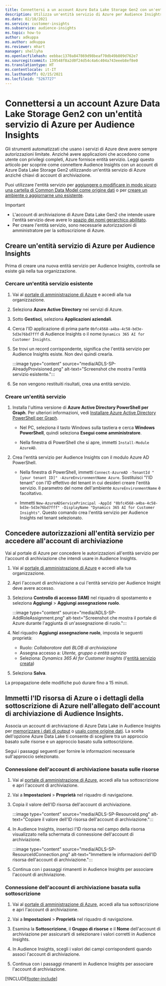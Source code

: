 ```yaml
---
title: Connettersi a un account Azure Data Lake Storage Gen2 con un'entità servizio
description: Utilizza un'entità servizio di Azure per Audience Insights per connetterti al tuo data lake quando lo associ a Audience Insights.
ms.date: 02/10/2021
ms.service: customer-insights
ms.subservice: audience-insights
ms.topic: how-to
author: adkuppa
ms.author: adkuppa
ms.reviewer: mhart
manager: shellyha
ms.openlocfilehash: eebbac1370a847869d98beaf70db49b809d762e7
ms.sourcegitcommit: 139548f8a2d0f24d54c4a6c404a743eeeb8ef8e0
ms.translationtype: HT
ms.contentlocale: it-IT
ms.lasthandoff: 02/15/2021
ms.locfileid: "5267727"
---
```

# <a name="connect-to-an-azure-data-lake-storage-gen2-account-with-an-azure-service-principal-for-audience-insights"></a>Connettersi a un account Azure Data Lake Storage Gen2 con un'entità servizio di Azure per Audience Insights

Gli strumenti automatizzati che usano i servizi di Azure deve avere sempre autorizzazioni limitate. Anziché avere applicazioni che accedono come utente con privilegi completi, Azure fornisce entità servizio. Leggi questo articolo per scoprire come connettere Audience Insights con un account di Azure Data Lake Storage Gen2 utilizzando un'entità servizio di Azure anziché chiavi di account di archiviazione. 

Puoi utilizzare l'entità servizio per [aggiungere o modificare in modo sicuro una cartella di Common Data Model come origine dati](connect-common-data-model.md) o per [creare un ambiente o aggiornarne uno esistente](manage-environments.md#create-an-environment-in-an-existing-organization).

> [!IMPORTANT]
> - L'account di archiviazione di Azure Data Lake Gen2 che intende usare l'entità servizio deve avere lo [spazio dei nomi gerarchico abilitato](https://docs.microsoft.com/azure/storage/blobs/data-lake-storage-namespace).
> - Per creare l'entità servizio, sono necessarie autorizzazioni di amministratore per la sottoscrizione di Azure.

## <a name="create-azure-service-principal-for-audience-insights"></a>Creare un'entità servizio di Azure per Audience Insights

Prima di creare una nuova entità servizio per Audience Insights, controlla se esiste già nella tua organizzazione.

### <a name="look-for-an-existing-service-principal"></a>Cercare un'entità servizio esistente

1. Vai al [portale di amministrazione di Azure](https://portal.azure.com) e accedi alla tua organizzazione.

2. Seleziona **Azure Active Directory** nei servizi di Azure.

3. Sotto **Gestisci**, seleziona **Applicazioni aziendali**.

4. Cerca l'ID applicazione di prima parte `0bfc4568-a4ba-4c58-bd3e-5d3e76bd7fff` di Audience Insights o il nome `Dynamics 365 AI for Customer Insights`.

5. Se trovi un record corrispondente, significa che l'entità servizio per Audience Insights esiste. Non devi quindi crearla.
   
   :::image type="content" source="media/ADLS-SP-AlreadyProvisioned.png" alt-text="Screenshot che mostra l'entità servizio esistente.":::
   
6. Se non vengono restituiti risultati, crea una entità servizio.

### <a name="create-a-new-service-principal"></a>Creare un'entità servizio

1. Installa l'ultima versione di **Azure Active Directory PowerShell per Graph**. Per ulteriori informazioni, vedi [Installare Azure Active Directory PowerShell per Graph](https://docs.microsoft.com/powershell/azure/active-directory/install-adv2).
   - Nel PC, seleziona il tasto Windows sulla tastiera e cerca **Windows PowerShell**, quindi seleziona **Esegui come amministratore**.
   
   - Nella finestra di PowerShell che si apre, immetti `Install-Module AzureAD`.

2. Crea l'entità servizio per Audience Insights con il modulo Azure AD PowerShell.
   - Nella finestra di PowerShell, immetti `Connect-AzureAD -TenantId "[your tenant ID]" -AzureEnvironmentName Azure`. Sostituisci "l'ID tenant" con l'ID effettivo del tenant in cui desideri creare l'entità servizio. Il parametro del nome dell'ambiente `AzureEnvironmentName` è facoltativo.
  
   - Immetti `New-AzureADServicePrincipal -AppId "0bfc4568-a4ba-4c58-bd3e-5d3e76bd7fff" -DisplayName "Dynamics 365 AI for Customer Insights"`. Questo comando crea l'entità servizio per Audience Insights nel tenant selezionato.  

## <a name="grant-permissions-to-the-service-principal-to-access-the-storage-account"></a>Concedere autorizzazioni all'entità servizio per accedere all'account di archiviazione

Vai al portale di Azure per concedere le autorizzazioni all'entità servizio per l'account di archiviazione che intendi usare in Audience Insights.

1. Vai al [portale di amministrazione di Azure](https://portal.azure.com) e accedi alla tua organizzazione.

1. Apri l'account di archiviazione a cui l'entità servizio per Audience Insight deve avere accesso.

1. Seleziona **Controllo di accesso (IAM)** nel riquadro di spostamento e seleziona **Aggiungi** > **Aggiungi assegnazione ruolo**.
   
   :::image type="content" source="media/ADLS-SP-AddRoleAssignment.png" alt-text="Screenshot che mostra il portale di Azure durante l'aggiunta di un'assegnazione di ruolo.":::
   
1. Nel riquadro **Aggiungi assegnazione ruolo**, imposta le seguenti proprietà:
   - Ruolo: *Collaboratore dati BLOB di archiviazione*
   - Assegna accesso a: *Utente, gruppo o entità servizio*
   - Seleziona: *Dynamics 365 AI for Customer Insights* (l'[entità servizio creata](#create-a-new-service-principal))

1.  Seleziona **Salva**.

La propagazione delle modifiche può durare fino a 15 minuti.

## <a name="enter-the-azure-resource-id-or-the-azure-subscription-details-in-the-storage-account-attachment-to-audience-insights"></a>Immetti l'ID risorsa di Azure o i dettagli della sottoscrizione di Azure nell'allegato dell'account di archiviazione di Audience Insights.

Associa un account di archiviazione di Azure Data Lake in Audience Insights per [memorizzare i dati di output](manage-environments.md) o [usalo come origine dati](connect-common-data-service-lake.md). La scelta dell'opzione Azure Data Lake ti consente di scegliere tra un approccio basato sulle risorse e un approccio basato sulla sottoscrizione.

Segui i passaggi seguenti per fornire le informazioni necessarie sull'approccio selezionato.

### <a name="resource-based-storage-account-connection"></a>Connessione dell'account di archiviazione basata sulle risorse

1. Vai al [portale di amministrazione di Azure](https://portal.azure.com), accedi alla tua sottoscrizione e apri l'account di archiviazione.

1. Vai a **Impostazioni** > **Proprietà** nel riquadro di navigazione.

1. Copia il valore dell'ID risorsa dell'account di archiviazione.

   :::image type="content" source="media/ADLS-SP-ResourceId.png" alt-text="Copiare il valore dell'ID risorsa dell'account di archiviazione.":::

1. In Audience Insights, inserisci l'ID risorsa nel campo della risorsa visualizzato nella schermata di connessione dell'account di archiviazione.

   :::image type="content" source="media/ADLS-SP-ResourceIdConnection.png" alt-text="Immettere le informazioni dell'ID risorsa dell'account di archiviazione.":::   
   
1. Continua con i passaggi rimanenti in Audience Insights per associare l'account di archiviazione.

### <a name="subscription-based-storage-account-connection"></a>Connessione dell'account di archiviazione basata sulla sottoscrizione

1. Vai al [portale di amministrazione di Azure](https://portal.azure.com), accedi alla tua sottoscrizione e apri l'account di archiviazione.

1. Vai a **Impostazioni** > **Proprietà** nel riquadro di navigazione.

1. Esamina la **Sottoscrizione**, il **Gruppo di risorse** e il **Nome** dell'account di archiviazione per assicurarti di selezionare i valori corretti in Audience Insights.

1. In Audience Insights, scegli i valori dei campi corrispondenti quando associ l'account di archiviazione.
   
1. Continua con i passaggi rimanenti in Audience Insights per associare l'account di archiviazione.


[!INCLUDE[footer-include](../includes/footer-banner.md)]